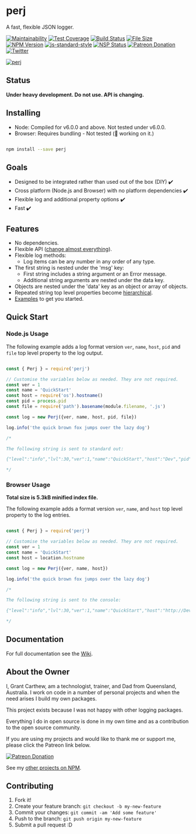 # perj

A fast, flexible JSON logger.

[![Maintainability][cc-maintain-badge]][cc-maintain-url]
[![Test Coverage][cc-coverage-badge]][cc-coverage-url]
[![Build Status][travisci-image]][travisci-url]
[![File Size][file-size-badge]][file-size-url]
[![NPM Version][npm-v-badge]][perj-npm]
[![js-standard-style][js-standard-image]][js-standard-url]
[![NSP Status][nsp-image]][nsp-url]
[![Patreon Donation][patreon-image]][patreon-url]
[![Twitter][twitter-badge]][twitter-url]

[![perj][perj-image]][perj-url]

## Status

__Under heavy development. Do not use. API is changing.__

## Installing

* Node: Compiled for v6.0.0 and above. Not tested under v6.0.0.
* Browser: Requires bundling - Not tested (🤔 working on it.)

```sh

npm install --save perj

```

## Goals

* Designed to be integrated rather than used out of the box (DIY) ✔️
* Cross platform (Node.js and Browser) with no platform dependencies ✔️
* Flexible log and additional property options ✔️
* Fast ✔️

## Features

* No dependencies.
* Flexible API ([change almost everything][perj-options]).
* Flexible log methods:
  * Log items can be any number in any order of any type.
* The first string is nested under the 'msg' key:
  * First string includes a string argument or an Error message.
  * Additional string arguments are nested under the data key.
* Objects are nested under the 'data' key as an object or array of objects.
* Repeated string top level properties become [hierarchical][perj-separatorString].
* [Examples][perj-examples] to get you started.

## Quick Start

### Node.js Usage

The following example adds a log format version `ver`, `name`, `host`, `pid` and `file` top level property to the log output.

```js

const { Perj } = require('perj')

// Customise the variables below as needed. They are not required.
const ver = 1
const name = 'QuickStart'
const host = require('os').hostname()
const pid = process.pid
const file = require('path').basename(module.filename, '.js')

const log = new Perj({ver, name, host, pid, file})

log.info('the quick brown fox jumps over the lazy dog')

/*

The following string is sent to standard out:

{"level":"info","lvl":30,"ver":1,"name":"QuickStart","host":"Dev","pid":233241,"file":"quick-start","time":1526102959677,"msg":"the quick brown fox jumps over the lazy dog","data":""}

*/

```

### Browser Usage

__Total size is 5.3kB minified index file.__

The following example adds a format version `ver`, `name`, and `host` top level property to the log entries.

```js

const { Perj } = require('perj')

// Customise the variables below as needed. They are not required.
const ver = 1
const name = 'QuickStart'
const host = location.hostname

const log = new Perj({ver, name, host})

log.info('the quick brown fox jumps over the lazy dog')

/*

The following string is sent to the console:

{"level":"info","lvl":30,"ver":1,"name":"QuickStart","host":"http://Dev","time":1526103303019,"msg":"the quick brown fox jumps over the lazy dog","data":""}

*/

```

## Documentation

For full documentation see the [Wiki][perj-wiki].

## About the Owner

I, Grant Carthew, am a technologist, trainer, and Dad from Queensland, Australia. I work on code in a number of personal projects and when the need arises I build my own packages.

This project exists because I was not happy with other logging packages.

Everything I do in open source is done in my own time and as a contribution to the open source community.

If you are using my projects and would like to thank me or support me, please click the Patreon link below.

[![Patreon Donation][patreon-image]][patreon-url]

See my [other projects on NPM](https://www.npmjs.com/~grantcarthew).

## Contributing

1.  Fork it!
2.  Create your feature branch: `git checkout -b my-new-feature`
3.  Commit your changes: `git commit -am 'Add some feature'`
4.  Push to the branch: `git push origin my-new-feature`
5.  Submit a pull request :D

[travisci-image]: https://travis-ci.org/grantcarthew/node-perj.svg?branch=master
[travisci-url]: https://travis-ci.org/grantcarthew/node-perj
[cc-maintain-badge]: https://api.codeclimate.com/v1/badges/14946690a2410b71177e/maintainability
[cc-maintain-url]: https://codeclimate.com/github/grantcarthew/node-perj/maintainability
[cc-coverage-badge]: https://api.codeclimate.com/v1/badges/14946690a2410b71177e/test_coverage
[cc-coverage-url]: https://codeclimate.com/github/grantcarthew/node-perj/test_coverage
[npm-v-badge]: https://img.shields.io/npm/v/perj.svg
[file-size-badge]: https://img.shields.io/github/size/grantcarthew/node-perj/dist/perj.js.svg
[file-size-url]: https://github.com/grantcarthew/node-perj/blob/master/dist/perj.js
[js-standard-image]: https://img.shields.io/badge/code%20style-standard-brightgreen.svg
[js-standard-url]: http://standardjs.com/
[nsp-image]: https://nodesecurity.io/orgs/openjs/projects/4367c7cb-163d-4335-be3c-fe3429c69385/badge
[nsp-url]: https://nodesecurity.io/orgs/openjs/projects/4367c7cb-163d-4335-be3c-fe3429c69385
[patreon-image]: https://img.shields.io/badge/patreon-donate-yellow.svg
[patreon-url]: https://www.patreon.com/grantcarthew
[twitter-badge]: https://img.shields.io/twitter/url/http/shields.io.svg?style=social
[twitter-url]: https://twitter.com/grantcarthew
[perj-image]: https://rawgit.com/grantcarthew/node-perj/master/perj.svg
[perj-url]: https://github.com/grantcarthew/node-perj
[perj-npm]: https://www.npmjs.com/package/perj
[perj-wiki]: https://github.com/grantcarthew/node-perj/wiki
[perj-options]: https://github.com/grantcarthew/node-perj/wiki/Options
[perj-separatorString]: https://github.com/grantcarthew/node-perj/wiki/separatorString
[perj-examples]: https://github.com/grantcarthew/node-perj/wiki/Examples
[pino-url]: https://www.npmjs.com/package/pino
